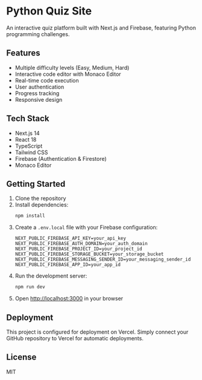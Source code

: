 # Python Quiz Site

An interactive quiz platform built with Next.js and Firebase, featuring Python programming challenges.

## Features

- Multiple difficulty levels (Easy, Medium, Hard)
- Interactive code editor with Monaco Editor
- Real-time code execution
- User authentication
- Progress tracking
- Responsive design

## Tech Stack

- Next.js 14
- React 18
- TypeScript
- Tailwind CSS
- Firebase (Authentication & Firestore)
- Monaco Editor

## Getting Started

1. Clone the repository
2. Install dependencies:
   ```bash
   npm install
   ```
3. Create a `.env.local` file with your Firebase configuration:
   ```
   NEXT_PUBLIC_FIREBASE_API_KEY=your_api_key
   NEXT_PUBLIC_FIREBASE_AUTH_DOMAIN=your_auth_domain
   NEXT_PUBLIC_FIREBASE_PROJECT_ID=your_project_id
   NEXT_PUBLIC_FIREBASE_STORAGE_BUCKET=your_storage_bucket
   NEXT_PUBLIC_FIREBASE_MESSAGING_SENDER_ID=your_messaging_sender_id
   NEXT_PUBLIC_FIREBASE_APP_ID=your_app_id
   ```
4. Run the development server:
   ```bash
   npm run dev
   ```
5. Open [http://localhost:3000](http://localhost:3000) in your browser

## Deployment

This project is configured for deployment on Vercel. Simply connect your GitHub repository to Vercel for automatic deployments.

## License

MIT
